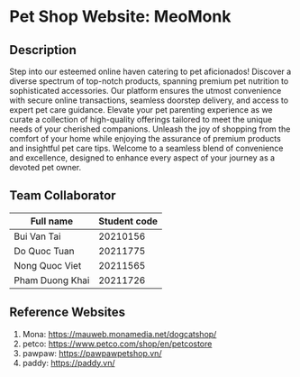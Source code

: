 # Pet Shop Website: MeoMonk 

## Description
Step into our esteemed online haven catering to pet aficionados! Discover a diverse spectrum of top-notch products, spanning premium pet nutrition to sophisticated accessories. Our platform ensures the utmost convenience with secure online transactions, seamless doorstep delivery, and access to expert pet care guidance. Elevate your pet parenting experience as we curate a collection of high-quality offerings tailored to meet the unique needs of your cherished companions. Unleash the joy of shopping from the comfort of your home while enjoying the assurance of premium products and insightful pet care tips. Welcome to a seamless blend of convenience and excellence, designed to enhance every aspect of your journey as a devoted pet owner.

## Team Collaborator

|Full name|Student code|
|---------------|-------|
|Bui Van Tai|20210156|
|Do Quoc Tuan|20211775|
|Nong Quoc Viet|20211565
|Pham Duong Khai|20211726|

## Reference Websites

1. Mona: https://mauweb.monamedia.net/dogcatshop/
2. petco: https://www.petco.com/shop/en/petcostore
3. pawpaw: https://pawpawpetshop.vn/
4. paddy: https://paddy.vn/
